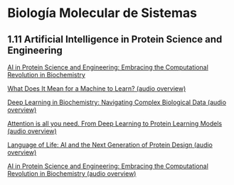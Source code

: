# Biología Molecular de Sistemas
## 1.11 Artificial Intelligence in Protein Science and Engineering

[AI in Protein Science and Engineering: Embracing the Computational Revolution in Biochemistry](https://amoyag.github.io/BMS/AI_Protein_Study_Design)

[What Does It Mean for a Machine to Learn? (audio overview)](https://amoyag.github.io/BMS/1_Machine_Learning.mp3?raw=true)

[Deep Learning in Biochemistry: Navigating Complex
Biological Data (audio overview)](https://amoyag.github.io/BMS/2_Deep_learning.mp3?raw=true)

[Attention is all you need. From Deep Learning to
Protein Learning Models (audio overview)](https://amoyag.github.io/BMS/3_DL_to_Gen_AI.mp3?raw=true)

[Language of Life: AI and the Next Generation of
Protein Design (audio overview)](https://amoyag.github.io/BMS/4_AI_protein_science.mp3?raw=true)

[AI in Protein Science and Engineering: Embracing the Computational Revolution in Biochemistry (audio overview)](https://amoyag.github.io/BMS/AI_in_Protein_Science_and_Engineering.mp3?raw=true)


